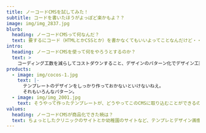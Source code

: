 ```yaml
---
title: ノーコードCMSを試してみた！
subtitle: コードを書いたほうがよっぽど楽かもよ？？
image: img/img_2837.jpg
blurb:
  heading: ノーコードCMSって何なんだ？
  text: 要するにコード（HTMLとかCSSとか）を書かなくてもいいよってことなんだけど・・・それがどこまで使えるものなのかを検証するのが大事。
intro:
  heading: ノーコードCMSを使って何をやろうとするのか？
  text: >
    コーディング工数を減らしてコストダウンすること、デザインのパターン化でデザイン工数も下げること、ディレクターがデザインから納品まで実行できるようになること、納品後、お客さんがその後好きなように触れること。これがノーコードCMS商品化の味噌です。
products:
  - image: img/cocos-1.jpg
    text: |-
      テンプレートのデザインをしっかり作っておかないといけないねえ。
      それもいろんなパターン。
  - image: img/img_2001.jpg
    text: そうやって作ったテンプレートが、どうやってこのCMSに取り込むことができるのか、が第一の課題であります。むろん、そうやって作ったテンプレートを非エンジニアが使い込ませるのかというのはさらに問題。
values:
  heading: ノーコードCMSが商品化できた暁は？
  text: ちょっとしたクリニックのサイトとか幼稚園のサイトなど、テンプレとデザイン画像の組み合わせでちゃちゃっと出来てしまうのが理想です。それを45万とかで売れれば、数を裁くこともあり得る。
---
```

